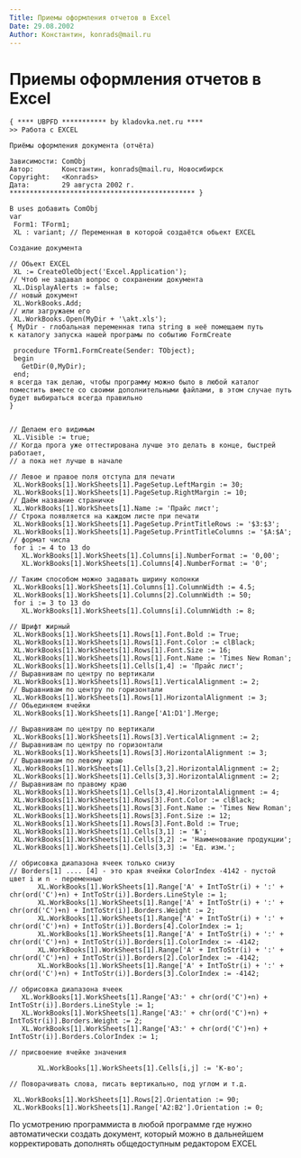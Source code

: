 ```yaml
---
Title: Приемы оформления отчетов в Excel
Date: 29.08.2002
Author: Константин, konrads@mail.ru
---
```



Приемы оформления отчетов в Excel
=================================

    { **** UBPFD *********** by kladovka.net.ru ****
    >> Работа с EXCEL
     
    Приёмы оформления документа (отчёта)
     
    Зависимости: ComObj
    Автор:       Константин, konrads@mail.ru, Новосибирск
    Copyright:   <Konrads>
    Дата:        29 августа 2002 г.
    ********************************************** }
     
    В uses добавить ComObj
    var
     Form1: TForm1;
     XL : variant; // Переменная в которой создаётся обьект EXCEL
     
    Создание документа
     
    // Обьект EXCEL
     XL := CreateOleObject('Excel.Application');
    // Чтоб не задавал вопрос о сохранении документа
     XL.DisplayAlerts := false;
    // новый документ
     XL.WorkBooks.Add;
    // или загружаем его
     XL.WorkBooks.Open(MyDir + '\akt.xls');
    { MyDir - глобальная переменная типа string в неё помещаем путь
    к каталогу запуска нашей програмы по событию FormCreate
     
     procedure TForm1.FormCreate(Sender: TObject);
     begin
       GetDir(0,MyDir);
     end;
    я всегда так делаю, чтобы программу можно было в любой каталог
    поместить вместе со своими дополнительными файлами, в этом случае путь
    будет выбираться всегда правильно
    }
     
     
    // Делаем его видимым
     XL.Visible := true;
    // Когда прога уже оттестирована лучше это делать в конце, быстрей работает,
    // а пока нет лучше в начале
     
    // Левое и правое поля отступа для печати
     XL.WorkBooks[1].WorkSheets[1].PageSetup.LeftMargin := 30;
     XL.WorkBooks[1].WorkSheets[1].PageSetup.RightMargin := 10;
    // Даём название страничке
     XL.WorkBooks[1].WorkSheets[1].Name := 'Прайс лист';
    // Строка появляется на каждом листе при печати
     XL.WorkBooks[1].WorkSheets[1].PageSetup.PrintTitleRows := '$3:$3';
     XL.WorkBooks[1].WorkSheets[1].PageSetup.PrintTitleColumns := '$A:$A';
    // формат числа
     for i := 4 to 13 do
       XL.WorkBooks[1].WorkSheets[1].Columns[i].NumberFormat := '0,00';
       XL.WorkBooks[1].WorkSheets[1].Columns[4].NumberFormat := '0';
     
    // Таким способом можно задавать ширину колонки
     XL.WorkBooks[1].WorkSheets[1].Columns[1].ColumnWidth := 4.5;
     XL.WorkBooks[1].WorkSheets[1].Columns[2].ColumnWidth := 50;
     for i := 3 to 13 do
       XL.WorkBooks[1].WorkSheets[1].Columns[i].ColumnWidth := 8;
     
    // Шрифт жирный
     XL.WorkBooks[1].WorkSheets[1].Rows[1].Font.Bold := True;
     XL.WorkBooks[1].WorkSheets[1].Rows[1].Font.Color := clBlack;
     XL.WorkBooks[1].WorkSheets[1].Rows[1].Font.Size := 16;
     XL.WorkBooks[1].WorkSheets[1].Rows[1].Font.Name := 'Times New Roman';
     XL.WorkBooks[1].WorkSheets[1].Cells[1,4] := 'Прайс лист';
    // Выравнивам по центру по вертикали
     XL.WorkBooks[1].WorkSheets[1].Rows[1].VerticalAlignment := 2;
    // Выравнивам по центру по горизонтали
     XL.WorkBooks[1].WorkSheets[1].Rows[1].HorizontalAlignment := 3;
    // Обьединяем ячейки
     XL.WorkBooks[1].WorkSheets[1].Range['A1:D1'].Merge;
     
    // Выравнивам по центру по вертикали
     XL.WorkBooks[1].WorkSheets[1].Rows[3].VerticalAlignment := 2;
    // Выравнивам по центру по горизонтали
     XL.WorkBooks[1].WorkSheets[1].Rows[3].HorizontalAlignment := 3;
    // Выравнивам по левому краю
     XL.WorkBooks[1].WorkSheets[1].Cells[3,2].HorizontalAlignment := 2;
     XL.WorkBooks[1].WorkSheets[1].Cells[3,3].HorizontalAlignment := 2;
    // Выравнивам по правому краю
     XL.WorkBooks[1].WorkSheets[1].Cells[3,4].HorizontalAlignment := 4;
     XL.WorkBooks[1].WorkSheets[1].Rows[3].Font.Color := clBlack;
     XL.WorkBooks[1].WorkSheets[1].Rows[3].Font.Name := 'Times New Roman';
     XL.WorkBooks[1].WorkSheets[1].Rows[3].Font.Size := 12;
     XL.WorkBooks[1].WorkSheets[1].Rows[3].Font.Bold := True;
     XL.WorkBooks[1].WorkSheets[1].Cells[3,1] := '№';
     XL.WorkBooks[1].WorkSheets[1].Cells[3,2] := 'Наименование продукции';
     XL.WorkBooks[1].WorkSheets[1].Cells[3,3] := 'Ед. изм.';
     
    // обрисовка диапазона ячеек только снизу
    // Borders[1] .... [4] - это края ячейки ColorIndex -4142 - пустой цвет i и n - переменные
           XL.WorkBooks[1].WorkSheets[1].Range['A' + IntToStr(i) + ':' + chr(ord('C')+n) + IntToStr(i)].Borders.LineStyle := 1;
           XL.WorkBooks[1].WorkSheets[1].Range['A' + IntToStr(i) + ':' + chr(ord('C')+n) + IntToStr(i)].Borders.Weight := 2;
           XL.WorkBooks[1].WorkSheets[1].Range['A' + IntToStr(i) + ':' + chr(ord('C')+n) + IntToStr(i)].Borders[4].ColorIndex := 1;
           XL.WorkBooks[1].WorkSheets[1].Range['A' + IntToStr(i) + ':' + chr(ord('C')+n) + IntToStr(i)].Borders[1].ColorIndex := -4142;
           XL.WorkBooks[1].WorkSheets[1].Range['A' + IntToStr(i) + ':' + chr(ord('C')+n) + IntToStr(i)].Borders[2].ColorIndex := -4142;
           XL.WorkBooks[1].WorkSheets[1].Range['A' + IntToStr(i) + ':' + chr(ord('C')+n) + IntToStr(i)].Borders[3].ColorIndex := -4142;
     
    // обрисовка диапазона ячеек
       XL.WorkBooks[1].WorkSheets[1].Range['A3:' + chr(ord('C')+n) + IntToStr(i)].Borders.LineStyle := 1;
       XL.WorkBooks[1].WorkSheets[1].Range['A3:' + chr(ord('C')+n) + IntToStr(i)].Borders.Weight := 2;
       XL.WorkBooks[1].WorkSheets[1].Range['A3:' + chr(ord('C')+n) + IntToStr(i)].Borders.ColorIndex := 1;
     
    // присвоение ячейке значения
     
           XL.WorkBooks[1].WorkSheets[1].Cells[i,j] := 'К-во';
     
    // Поворачивать слова, писать вертикально, под углом и т.д.
     
     XL.WorkBooks[1].WorkSheets[1].Rows[2].Orientation := 90;
     XL.WorkBooks[1].WorkSheets[1].Range['A2:B2'].Orientation := 0; 

По усмотрению программиста в любой программе где нужно автоматически
создать документ, который можно в дальнейшем корректировать дополнять
общедоступным редактором EXCEL
